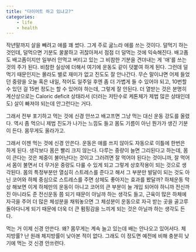 ```yaml
---
title: "다이어트 하고 있냐고?"
categories:
    - life
    - health
---
```


작년말까지 살을 빼려고 애를 꽤 썼다. 그게 주로 굶느라 애를 쓰는 것이다. 덜먹기 하는 것인데, 덜먹으면 기분도 꿀꿀하고 귀찮아져서 점점 더 덜먹는 것에 익숙해진다. 배고픔도 배고픔이지만 일부러 안먹고 버티고 있는 그 비참한 기분을 견뎌내는 게 '애'를 쓰는 것의 주가 된다. 비참한 실상에 더해서 여기에 운동도 같이 덧붙여 하게 된다. 그런데 덜먹기 때문인지는 몰라도 별로 재미가 없고 진도도 잘 안나간다. 무슨 말이냐면 어제 들었던 중량을 오늘 혹은 내일, 적어도 일주일 후엔 좀 더 가볍게 들 수 있어야 되고, 10번할 수 있던 걸 15번 정도는 할 수 있어야 하는데, 그렇게 잘 안된다. 더 열받는 것은 분명히 계산상으로는 Caloric deficit 상태라서 (더러는 저탄수로 케톤체가 제법 많은 상태인데도) 살이 빠져야 되는데 안그런다는 거다. 

그래서 전부 포기하고 먹는 것에 신경 안쓰고 배고프면 그냥 먹는 대신 운동 강도를 올렸다. 역시 좀 먹으니 제법 진도가 나가는 느낌도 들고 몸도 기름이 아닌 뭔가가 생긴 기분이 든다. 몸무게도 올라가고.

그래서 이젠 먹는 것에 신경 안쓴다. 운동은 애를 쓰지 않아도 자동으로 이틀에 한번은 하게 된다. 생각보다 몸은 빨리 크지 않는다. 다루는 중량이 늘면 그리된다고 하는데, 몸이 큰다는 것은 체중이 불어난다는 것이고 그러려면 잘 먹어야 된다는 것이니까, 잘 먹어서 몸이 불면서 더 무거운 중량도 다룰 수 있게 되고 그렇게 상호작용이 되는 것으로 생각된다. 몸의 특정부분만 열심히 스트레스를 준다고 해서 그 부분만 발달이 되는 것도 아닌 코어와 하체 중심으로 스트레스를 주면 상체도 좋아지는 효과를 봤달까? 하체운동 막상 해보면 이게 하체만의 운동이 아니고 코어의 큰 부분이 늘 개입 되어야 하니까 전신까진 아니라도 준 전신운동 쯤 되기 때문이 아닐까 하는 생각도 들고, 근육이 많은 하체에 자극을 주어 더 많은 체성분을 채워놓으면 그 체성분이 운동으로 자극 받는 곳을 골고루 돌아다니게 되기 때문에 더욱 더 큰 펌핑감을 느끼게 되는 것은 아닐까 하는 생각도 든다.

먹는 거 이제 신경 안쓴다. 왜? 몸무게는 계속 늘고 있는데 배는 안나오고 있어서다. 체지방률? 난 원래 체지방률이 낮아본 적이 없다. 그래도 이 정도면 예전에 비해 충분히 낮기에 먹는 것 신경 안쓰련다.